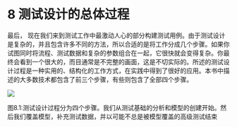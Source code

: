 # 8 测试设计的总体过程

最后， 现在我们来到测试工作中最激动人心的部分构建测试用例。由于测试设计是复杂的，并且包含许多不同的方法，所以合适的是将工作分成几个步骤。如果你试图同时将流程、测试数据和复杂的参数组合在一起，它很快就会变得复杂。你最终会看到一个很大的，而目通常是不完整的画面，这是不切实际的。所述的测试设计过程是一种实用的、结构化的工作方式，在实践中得到了很好的应用。本书中描述的大多数技术都包含了前三个步骤，有些则包含了全部四个步骤。

![](https://tva1.sinaimg.cn/large/008i3skNgy1gykijmcm2lj30vo03kq3d.jpg)

图8.1:测试设计过程分为四个步骤。我们从测试基础的分析和模型的创建开始。然后我们覆盖模型，补充测试数据，并以可能不总是被模型覆盖的高级测试结束



